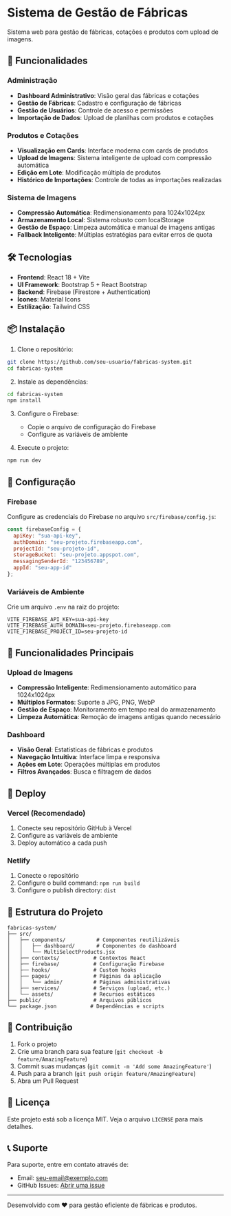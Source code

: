 # Sistema de Gestão de Fábricas

Sistema web para gestão de fábricas, cotações e produtos com upload de imagens.

## 🚀 Funcionalidades

### Administração
- **Dashboard Administrativo**: Visão geral das fábricas e cotações
- **Gestão de Fábricas**: Cadastro e configuração de fábricas
- **Gestão de Usuários**: Controle de acesso e permissões
- **Importação de Dados**: Upload de planilhas com produtos e cotações

### Produtos e Cotações
- **Visualização em Cards**: Interface moderna com cards de produtos
- **Upload de Imagens**: Sistema inteligente de upload com compressão automática
- **Edição em Lote**: Modificação múltipla de produtos
- **Histórico de Importações**: Controle de todas as importações realizadas

### Sistema de Imagens
- **Compressão Automática**: Redimensionamento para 1024x1024px
- **Armazenamento Local**: Sistema robusto com localStorage
- **Gestão de Espaço**: Limpeza automática e manual de imagens antigas
- **Fallback Inteligente**: Múltiplas estratégias para evitar erros de quota

## 🛠️ Tecnologias

- **Frontend**: React 18 + Vite
- **UI Framework**: Bootstrap 5 + React Bootstrap
- **Backend**: Firebase (Firestore + Authentication)
- **Ícones**: Material Icons
- **Estilização**: Tailwind CSS

## 📦 Instalação

1. Clone o repositório:
```bash
git clone https://github.com/seu-usuario/fabricas-system.git
cd fabricas-system
```

2. Instale as dependências:
```bash
cd fabricas-system
npm install
```

3. Configure o Firebase:
   - Copie o arquivo de configuração do Firebase
   - Configure as variáveis de ambiente

4. Execute o projeto:
```bash
npm run dev
```

## 🔧 Configuração

### Firebase
Configure as credenciais do Firebase no arquivo `src/firebase/config.js`:

```javascript
const firebaseConfig = {
  apiKey: "sua-api-key",
  authDomain: "seu-projeto.firebaseapp.com",
  projectId: "seu-projeto-id",
  storageBucket: "seu-projeto.appspot.com",
  messagingSenderId: "123456789",
  appId: "seu-app-id"
};
```

### Variáveis de Ambiente
Crie um arquivo `.env` na raiz do projeto:

```env
VITE_FIREBASE_API_KEY=sua-api-key
VITE_FIREBASE_AUTH_DOMAIN=seu-projeto.firebaseapp.com
VITE_FIREBASE_PROJECT_ID=seu-projeto-id
```

## 📱 Funcionalidades Principais

### Upload de Imagens
- **Compressão Inteligente**: Redimensionamento automático para 1024x1024px
- **Múltiplos Formatos**: Suporte a JPG, PNG, WebP
- **Gestão de Espaço**: Monitoramento em tempo real do armazenamento
- **Limpeza Automática**: Remoção de imagens antigas quando necessário

### Dashboard
- **Visão Geral**: Estatísticas de fábricas e produtos
- **Navegação Intuitiva**: Interface limpa e responsiva
- **Ações em Lote**: Operações múltiplas em produtos
- **Filtros Avançados**: Busca e filtragem de dados

## 🚀 Deploy

### Vercel (Recomendado)
1. Conecte seu repositório GitHub à Vercel
2. Configure as variáveis de ambiente
3. Deploy automático a cada push

### Netlify
1. Conecte o repositório
2. Configure o build command: `npm run build`
3. Configure o publish directory: `dist`

## 📄 Estrutura do Projeto

```
fabricas-system/
├── src/
│   ├── components/          # Componentes reutilizáveis
│   │   ├── dashboard/       # Componentes do dashboard
│   │   └── MultiSelectProducts.jsx
│   ├── contexts/           # Contextos React
│   ├── firebase/           # Configuração Firebase
│   ├── hooks/              # Custom hooks
│   ├── pages/              # Páginas da aplicação
│   │   └── admin/          # Páginas administrativas
│   ├── services/           # Serviços (upload, etc.)
│   └── assets/             # Recursos estáticos
├── public/                 # Arquivos públicos
└── package.json           # Dependências e scripts
```

## 🤝 Contribuição

1. Fork o projeto
2. Crie uma branch para sua feature (`git checkout -b feature/AmazingFeature`)
3. Commit suas mudanças (`git commit -m 'Add some AmazingFeature'`)
4. Push para a branch (`git push origin feature/AmazingFeature`)
5. Abra um Pull Request

## 📝 Licença

Este projeto está sob a licença MIT. Veja o arquivo `LICENSE` para mais detalhes.

## 📞 Suporte

Para suporte, entre em contato através de:
- Email: seu-email@exemplo.com
- GitHub Issues: [Abrir uma issue](https://github.com/seu-usuario/fabricas-system/issues)

---

Desenvolvido com ❤️ para gestão eficiente de fábricas e produtos.
